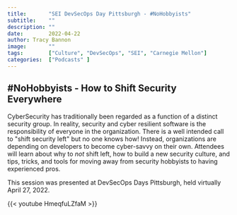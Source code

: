 ```yaml
---
title:       "SEI DevSecOps Day Pittsburgh - #NoHobbyists"
subtitle:    ""
description: ""
date:        2022-04-22
author: Tracy Bannon
image:       ""
tags:        ["Culture", "DevSecOps", "SEI", "Carnegie Mellon"]
categories:  ["Podcasts" ]
---
```

## #NoHobbyists - How to Shift Security Everywhere

CyberSecurity has traditionally been regarded as a function of a distinct security group. In reality, security and cyber resilient software is the responsibility of everyone in the organization. There is a well intended call to "shift security left" but no one knows how! Instead, organizations are depending on developers to become cyber-savvy on their own. Attendees will learn about why to *not* shift left, how to build a new security culture, and tips, tricks, and tools for moving away from security hobbyists to having experienced pros.

This session was presented at DevSecOps Days Pittsburgh, held virtually April 27, 2022. 

{{< youtube HmeqfuLZfaM >}}
